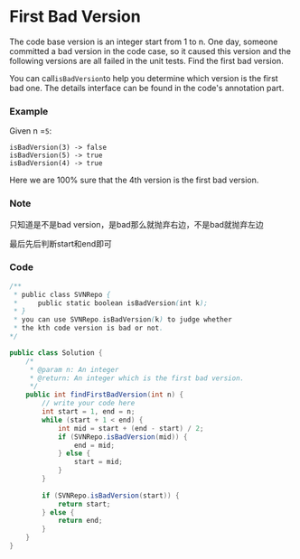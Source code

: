 # First Bad Version

The code base version is an integer start from 1 to n. One day, someone committed a bad version in the code case, so it caused this version and the following versions are all failed in the unit tests. Find the first bad version.

You can call`isBadVersion`to help you determine which version is the first bad one. The details interface can be found in the code's annotation part.

### Example

Given n =`5`:

```
isBadVersion(3) -> false
isBadVersion(5) -> true
isBadVersion(4) -> true
```

Here we are 100% sure that the 4th version is the first bad version.

### Note

只知道是不是bad version，是bad那么就抛弃右边，不是bad就抛弃左边

最后先后判断start和end即可

### Code

```java
/**
 * public class SVNRepo {
 *     public static boolean isBadVersion(int k);
 * }
 * you can use SVNRepo.isBadVersion(k) to judge whether 
 * the kth code version is bad or not.
*/

public class Solution {
    /*
     * @param n: An integer
     * @return: An integer which is the first bad version.
     */
    public int findFirstBadVersion(int n) {
        // write your code here
        int start = 1, end = n;
        while (start + 1 < end) {
            int mid = start + (end - start) / 2;
            if (SVNRepo.isBadVersion(mid)) {
                end = mid;
            } else {
                start = mid;
            }
        }
        
        if (SVNRepo.isBadVersion(start)) {
            return start;
        } else {
            return end;
        }
    }
}
```



